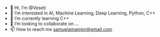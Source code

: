 - 👋 Hi, I’m @Veseti
- 👀 I’m interested in AI, Machine Learning, Deep Learning, Python, C++
- 🌱 I’m currently learning C++
- 💞️ I’m looking to collaborate on ...
- 📫 How to reach me samuelamamjnr@gmail.com

<!---
Veseti/Veseti is a ✨ special ✨ repository because its `README.md` (this file) appears on your GitHub profile.
You can click the Preview link to take a look at your changes.
--->
